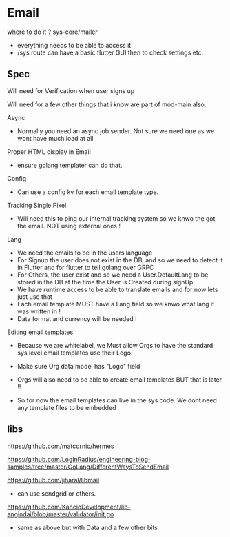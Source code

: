 # Email

where to do it ? sys-core/mailer
- everything needs to be able to access it
- /sys route can have a basic flutter GUI then to check settings etc.

## Spec

Will need for Verification when user signs up

Will need for a few other things that i know are part of mod-main also.

Async
- Normally you need an async job sender. Not sure we need one as we wont have much load at all

Proper HTML display in Email
- ensure golang templater can do that.

Config
- Can use a config kv for each email template type.

Tracking Single Pixel
- Will need this to ping our internal tracking system so we knwo the got the email. NOT using external ones !

Lang
- We need the emails to be in the users language
- For Signup the user does not exist in the DB, and so we need to detect it in Flutter and for flutter to tell golang over GRPC
- For Others, the user exist and so we need a User.DefaultLang to be stored in the DB at the time the User is Created during signUp. 
- We have runtime access to be able to translate emails and for now lets just use that
- Each email template MUST have a Lang field so we knwo what lang it was written in !
- Data format and currency will be needed !


Editing email templates
- Because we are whitelabel, we Must allow Orgs to have the standard sys level email templates use their Logo.
- Make sure Org data model has "Logo" field 

- Orgs will also need to be able to create email templates BUT that is later !!
- So for now the email templates can live in the sys code. We dont need any template files to be embedded

## libs

https://github.com/matcornic/hermes


https://github.com/LoginRadius/engineering-blog-samples/tree/master/GoLang/DifferentWaysToSendEmail


https://github.com/jiharal/libmail
- can use sendgrid or others.

https://github.com/KancioDevelopment/lib-angindai/blob/master/validator/init.go
- same as above but with Data and a few other bits


